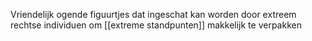 Vriendelijk ogende figuurtjes dat ingeschat kan worden door extreem rechtse individuen om [[extreme standpunten]] makkelijk te verpakken